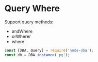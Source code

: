 # Query Where

Support query methods:
* andWhere
* orWherer
* where

```js
const {DBA, Query} = require('node-dba');
const db = DBA.instance('pg');
```

